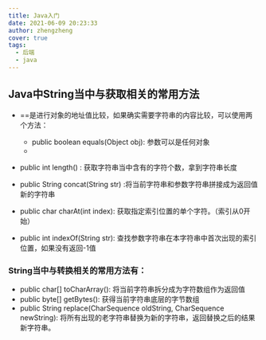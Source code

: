 ```yaml
---
title: Java入门
date: 2021-06-09 20:23:33
author: zhengzheng
cover: true
tags:
  - 后端
  - java
---
```


## Java中String当中与获取相关的常用方法
- ==是进行对象的地址值比较，如果确实需要字符串的内容比较，可以使用两个方法：
  - public boolean equals(Object obj): 参数可以是任何对象
  - 

- public int length() : 获取字符串当中含有的字符个数，拿到字符串长度
- public String concat(String str) :将当前字符串和参数字符串拼接成为返回值新的字符串
- public char charAt(int index): 获取指定索引位置的单个字符。（索引从0开始）
- public int indexOf(String str): 查找参数字符串在本字符串中首次出现的索引位置，如果没有返回-1值

### String当中与转换相关的常用方法有：

- public char[] toCharArray(): 将当前字符串拆分成为字符数组作为返回值
- public byte[] getBytes(): 获得当前字符串底层的字节数组
- public String replace(CharSequence oldString, CharSequence newString): 将所有出现的老字符串替换为新的字符串，返回替换之后的结果新字符串。 





